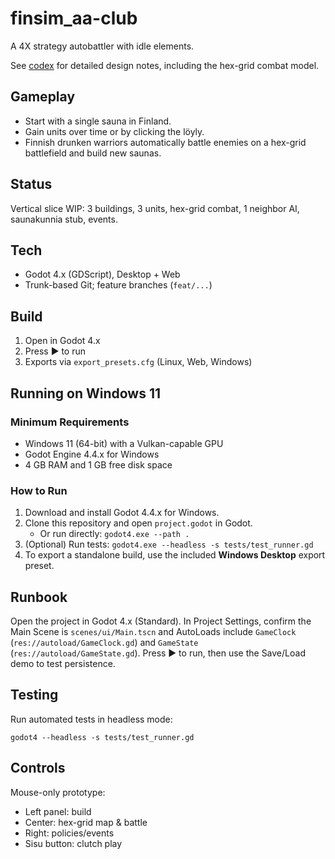 # finsim_aa-club

A 4X strategy autobattler with idle elements.

See [codex](codex.md) for detailed design notes, including the hex-grid combat model.

## Gameplay
- Start with a single sauna in Finland.
- Gain units over time or by clicking the löyly.
- Finnish drunken warriors automatically battle enemies on a hex-grid battlefield and build new saunas.

## Status
Vertical slice WIP: 3 buildings, 3 units, hex-grid combat, 1 neighbor AI, saunakunnia stub, events.

## Tech
- Godot 4.x (GDScript), Desktop + Web
- Trunk-based Git; feature branches (`feat/...`)

## Build
1. Open in Godot 4.x
2. Press ▶ to run
3. Exports via `export_presets.cfg` (Linux, Web, Windows)

## Running on Windows 11

### Minimum Requirements
- Windows 11 (64-bit) with a Vulkan-capable GPU
- Godot Engine 4.4.x for Windows
- 4 GB RAM and 1 GB free disk space

### How to Run
1. Download and install Godot 4.4.x for Windows.
2. Clone this repository and open `project.godot` in Godot.
   - Or run directly: `godot4.exe --path .`
3. (Optional) Run tests: `godot4.exe --headless -s tests/test_runner.gd`
4. To export a standalone build, use the included **Windows Desktop** export preset.

## Runbook
Open the project in Godot 4.x (Standard). In Project Settings, confirm the Main Scene is `scenes/ui/Main.tscn` and AutoLoads include `GameClock` (`res://autoload/GameClock.gd`) and `GameState` (`res://autoload/GameState.gd`). Press ▶ to run, then use the Save/Load demo to test persistence.

## Testing
Run automated tests in headless mode:

```
godot4 --headless -s tests/test_runner.gd
```

## Controls
Mouse-only prototype:
- Left panel: build
- Center: hex-grid map & battle
- Right: policies/events
- Sisu button: clutch play
